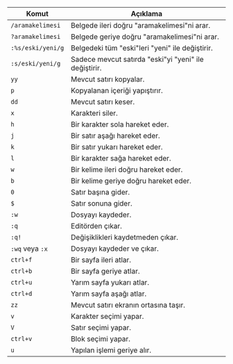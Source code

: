| Komut           | Açıklama                                   |
|-----------------|--------------------------------------------|
| `/aramakelimesi`| Belgede ileri doğru "aramakelimesi"ni arar.|
| `?aramakelimesi`| Belgede geriye doğru "aramakelimesi"ni arar.|
| `:%s/eski/yeni/g`| Belgedeki tüm "eski"leri "yeni" ile değiştirir.|
| `:s/eski/yeni/g`| Sadece mevcut satırda "eski"yi "yeni" ile değiştirir.|
| `yy`            | Mevcut satırı kopyalar.                   |
| `p`             | Kopyalanan içeriği yapıştırır.            |
| `dd`            | Mevcut satırı keser.                      |
| `x`             | Karakteri siler.                          |
| `h`             | Bir karakter sola hareket eder.           |
| `j`             | Bir satır aşağı hareket eder.             |
| `k`             | Bir satır yukarı hareket eder.            |
| `l`             | Bir karakter sağa hareket eder.           |
| `w`             | Bir kelime ileri doğru hareket eder.      |
| `b`             | Bir kelime geriye doğru hareket eder.     |
| `0`             | Satır başına gider.                       |
| `$`             | Satır sonuna gider.                       |
| `:w`            | Dosyayı kaydeder.                         |
| `:q`            | Editörden çıkar.                          |
| `:q!`           | Değişiklikleri kaydetmeden çıkar.         |
| `:wq` veya `:x`| Dosyayı kaydeder ve çıkar.                |
| `ctrl+f`        | Bir sayfa ileri atlar.                    |
| `ctrl+b`        | Bir sayfa geriye atlar.                   |
| `ctrl+u`        | Yarım sayfa yukarı atlar.                 |
| `ctrl+d`        | Yarım sayfa aşağı atlar.                  |
| `zz`            | Mevcut satırı ekranın ortasına taşır.     |
| `v`             | Karakter seçimi yapar.                    |
| `V`             | Satır seçimi yapar.                       |
| `ctrl+v`        | Blok seçimi yapar.                        |
| `u`             | Yapılan işlemi geriye alır.               |
